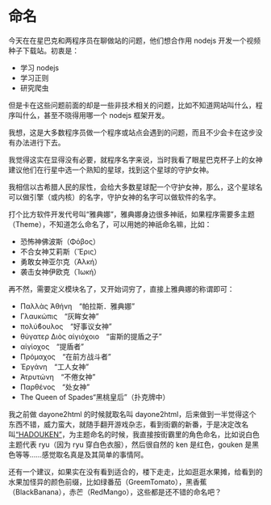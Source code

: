 [slug]: named
[date]: 2014-12-12T02:16:26

# 命名

今天在在星巴克和两程序员在聊做站的问题，他们想合作用 nodejs 开发一个视频种子下载站。初衷是：

- 学习 nodejs
- 学习正则
- 研究爬虫

但是卡在这些问题前面的却是一些非技术相关的问题，比如不知道网站叫什么，程序叫什么，甚至不晓得用哪一个 nodejs 框架开发。

我想，这是大多数程序员做一个程序或站点会遇到的问题，而且不少会卡在这步没有办法进行下去。

我觉得这实在显得没有必要，就程序名字来说，当时我看了眼星巴克杯子上的女神建议他们在行星中选一个熟知的星球，找到这个星球的守护女神。

我相信以古希腊人民的尿性，会给大多数星球配一个守护女神，那么，这个星球名可以做引擎（或内核）的名字，守护女神的名字可以做软件的名字。

打个比方软件开发代号叫“雅典娜”，雅典娜身边很多神祇，如果程序需要多主题（Theme），不知道怎么命名了，可以用她的神祇命名嘛，比如：

- 恐怖神佛波斯（Φόβος）
- 不合女神艾莉斯（Ἔρις）
- 勇敢女神亚尔克（Ἀλκή）
- 袭击女神伊欧克（Ἰωκή）

再不然，需要定义模块名了，又开始词穷了，直接上雅典娜的称谓即可：

- Παλλὰς Ἀθήνη　“帕拉斯．雅典娜”
- Γλαυκώπις　“灰眸女神”
- πολύϐουλος　“好事议女神”
- θύγατερ Διὸς αἰγιόχοιο　“宙斯的提盾之子”
- αἰγίοχος　“提盾者”
- Πρόμαχος　“在前方战斗者”
- Ἐργάνη　“工人女神”
- Άτρυτώνη　“不倦女神”
- Παρθένος　“处女神”
- The Queen of Spades“黑桃皇后”（扑克牌中）


我之前做 dayone2html 的时候就取名叫 dayone2html，后来做到一半觉得这个东西不错，威力蛮大，就随手翻开游戏杂志，看到街霸的新番，于是决定改名叫[“HADOUKEN”](https://github.com/SolidZORO/HADOUKEN)，为主题命名的时候，我直接按街霸里的角色命名，比如说白色主题代表 ryu（因为 ryu 穿白色衣服），然后很自然的 ken 是红色，gouken 是黑色等等……感觉取名真是及其简单的事情阿。

还有一个建议，如果实在没有看到适合的，楼下走走，比如逛逛水果摊，给看到的水果加怪异的颜色前缀，比如绿番茄（GreemTomato），黑香蕉（BlackBanana），赤芒（RedMango），这些都是还不错的命名吧？